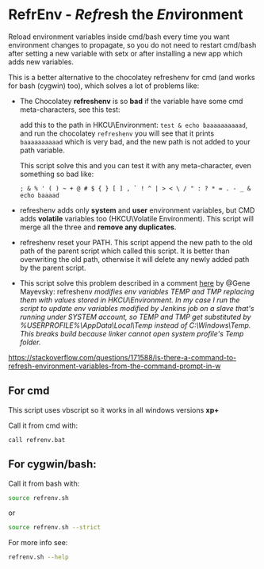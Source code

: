 # RefrEnv - *Refr*esh the *Env*ironment
Reload environment variables inside cmd/bash every time you want environment changes to propagate, so you do not need to restart cmd/bash after setting a new variable with setx or after installing a new app which adds new variables.

This is a better alternative to the chocolatey refreshenv for cmd (and works for bash (cygwin) too), which solves a lot of problems like:
 - The Chocolatey **refreshenv** is so **bad** if the variable have some
   cmd meta-characters, see this test:
   
   add this to the path in HKCU\Environment: `test & echo baaaaaaaaaad`,
   and run the chocolatey `refreshenv` you will see that it prints
   `baaaaaaaaaad` which is very bad, and the new path is not added to
   your path variable.
   
   This script solve this and you can test it with any meta-character, even something so bad like: 
   ```
   ; & % ' ( ) ~ + @ # $ { } [ ] , ` ! ^ | > < \ / " : ? * = . - _ & echo baaaad
   ```
 - refreshenv adds only **system** and **user**
   environment variables, but CMD adds **volatile** variables too
   (HKCU\Volatile Environment). This script will merge all the three and
   **remove any duplicates**.

 - refreshenv reset your PATH. This script append the new path to the
   old path of the parent script which called this script. It is better
   than overwriting the old path, otherwise it will delete any newly
   added path by the parent script.

 - This script solve this problem described in a comment [here][1] by @Gene Mayevsky: refreshenv *modifies env variables TEMP and TMP replacing
   them with values stored in HKCU\Environment. In my case I run the
   script to update env variables modified by Jenkins job on a slave
   that's running under SYSTEM account, so TEMP and TMP get substituted
   by %USERPROFILE%\AppData\Local\Temp instead of C:\Windows\Temp. This
   breaks build because linker cannot open system profile's Temp folder.*

https://stackoverflow.com/questions/171588/is-there-a-command-to-refresh-environment-variables-from-the-command-prompt-in-w

## For cmd
This script uses vbscript so it works in all windows versions **xp+**

Call it from cmd with: 
```batch
call refrenv.bat
```

## For cygwin/bash:
Call it from bash with: 
```bash
source refrenv.sh
```
or 
```bash
source refrenv.sh --strict
```
For more info see: 
```bash
refrenv.sh --help
``` 

  [1]: https://stackoverflow.com/questions/171588/is-there-a-command-to-refresh-environment-variables-from-the-command-prompt-in-w
